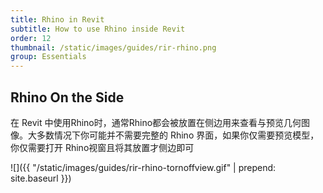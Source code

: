 ```yaml
---
title: Rhino in Revit
subtitle: How to use Rhino inside Revit
order: 12
thumbnail: /static/images/guides/rir-rhino.png
group: Essentials
---
```


## Rhino On the Side

在 Revit 中使用Rhino时，通常Rhino都会被放置在侧边用来查看与预览几何图像。大多数情况下你可能并不需要完整的 Rhino 界面，如果你仅需要预览模型， 你仅需要打开 Rhino视窗且将其放置才侧边即可

![]({{ "/static/images/guides/rir-rhino-tornoffview.gif" | prepend: site.baseurl }})